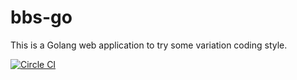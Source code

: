 # bbs-go

This is a Golang web application to try some variation coding style.

[![Circle CI](https://circleci.com/gh/shohhei1126/bbs-go.svg?style=svg)](https://circleci.com/gh/shohhei1126/bbs-go)

